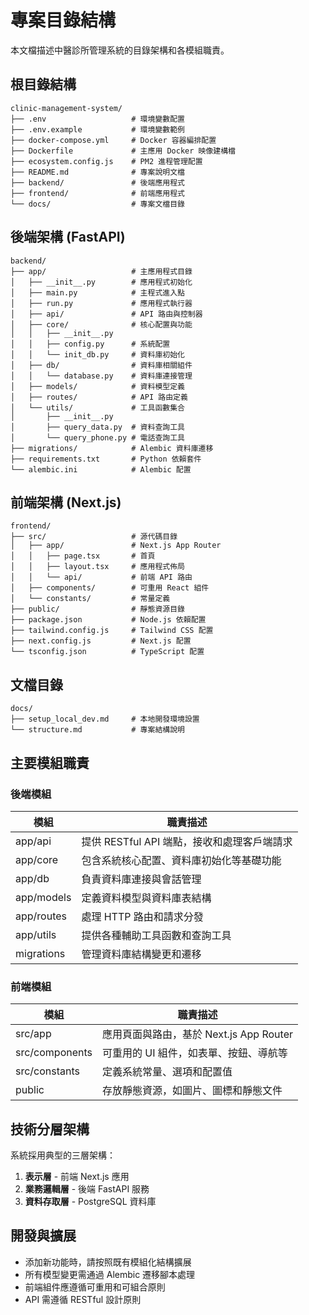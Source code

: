 # 專案目錄結構

本文檔描述中醫診所管理系統的目錄架構和各模組職責。

## 根目錄結構

```
clinic-management-system/
├── .env                   # 環境變數配置
├── .env.example           # 環境變數範例
├── docker-compose.yml     # Docker 容器編排配置
├── Dockerfile             # 主應用 Docker 映像建構檔
├── ecosystem.config.js    # PM2 進程管理配置
├── README.md              # 專案說明文檔
├── backend/               # 後端應用程式
├── frontend/              # 前端應用程式
└── docs/                  # 專案文檔目錄
```

## 後端架構 (FastAPI)

```
backend/
├── app/                   # 主應用程式目錄
│   ├── __init__.py        # 應用程式初始化
│   ├── main.py            # 主程式進入點
│   ├── run.py             # 應用程式執行器
│   ├── api/               # API 路由與控制器
│   ├── core/              # 核心配置與功能
│   │   ├── __init__.py
│   │   ├── config.py      # 系統配置
│   │   └── init_db.py     # 資料庫初始化
│   ├── db/                # 資料庫相關組件
│   │   └── database.py    # 資料庫連接管理
│   ├── models/            # 資料模型定義
│   ├── routes/            # API 路由定義
│   └── utils/             # 工具函數集合
│       ├── __init__.py
│       ├── query_data.py  # 資料查詢工具
│       └── query_phone.py # 電話查詢工具
├── migrations/            # Alembic 資料庫遷移
├── requirements.txt       # Python 依賴套件
└── alembic.ini            # Alembic 配置
```

## 前端架構 (Next.js)

```
frontend/
├── src/                   # 源代碼目錄
│   ├── app/               # Next.js App Router
│   │   ├── page.tsx       # 首頁
│   │   ├── layout.tsx     # 應用程式佈局
│   │   └── api/           # 前端 API 路由
│   ├── components/        # 可重用 React 組件
│   └── constants/         # 常量定義
├── public/                # 靜態資源目錄
├── package.json           # Node.js 依賴配置
├── tailwind.config.js     # Tailwind CSS 配置
├── next.config.js         # Next.js 配置
└── tsconfig.json          # TypeScript 配置
```

## 文檔目錄

```
docs/
├── setup_local_dev.md     # 本地開發環境設置
└── structure.md           # 專案結構說明
```

## 主要模組職責

### 後端模組

| 模組 | 職責描述 |
|------|----------|
| app/api | 提供 RESTful API 端點，接收和處理客戶端請求 |
| app/core | 包含系統核心配置、資料庫初始化等基礎功能 |
| app/db | 負責資料庫連接與會話管理 |
| app/models | 定義資料模型與資料庫表結構 |
| app/routes | 處理 HTTP 路由和請求分發 |
| app/utils | 提供各種輔助工具函數和查詢工具 |
| migrations | 管理資料庫結構變更和遷移 |

### 前端模組

| 模組 | 職責描述 |
|------|----------|
| src/app | 應用頁面與路由，基於 Next.js App Router |
| src/components | 可重用的 UI 組件，如表單、按鈕、導航等 |
| src/constants | 定義系統常量、選項和配置值 |
| public | 存放靜態資源，如圖片、圖標和靜態文件 |

## 技術分層架構

系統採用典型的三層架構：

1. **表示層** - 前端 Next.js 應用
2. **業務邏輯層** - 後端 FastAPI 服務
3. **資料存取層** - PostgreSQL 資料庫

## 開發與擴展

- 添加新功能時，請按照既有模組化結構擴展
- 所有模型變更需通過 Alembic 遷移腳本處理
- 前端組件應遵循可重用和可組合原則
- API 需遵循 RESTful 設計原則 